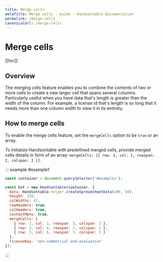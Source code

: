 ```yaml
---
title: Merge cells
metaTitle: Merge cells - Guide - Handsontable Documentation
permalink: /merge-cells
canonicalUrl: /merge-cells
---
```


# Merge cells

[[toc]]

## Overview

The merging cells feature enables you to combine the contents of two or more cells to create a new larger cell that spans several columns. Particularly useful when you have data that's length is greater than the width of the column. For example, a license id that's length is so long that it needs more than one column width to view it in its entirety.

## How to merge cells

To enable the merge cells feature, set the `mergeCells` option to be `true` or an array.

To initialize Handsontable with predefined merged cells, provide merged cells details in form of an array: `mergeCells: [{ row: 1, col: 1, rowspan: 2, colspan: 2 }]`.

::: example #example1
```js
const container = document.querySelector('#example1');

const hot = new Handsontable(container, {
  data: Handsontable.helper.createSpreadsheetData(100, 50),
  height: 320,
  colWidths: 47,
  rowHeaders: true,
  colHeaders: true,
  contextMenu: true,
  mergeCells: [
    { row: 1, col: 1, rowspan: 3, colspan: 3 },
    { row: 3, col: 4, rowspan: 2, colspan: 2 },
    { row: 5, col: 6, rowspan: 3, colspan: 3 }
  ],
  licenseKey: 'non-commercial-and-evaluation'
});
```
:::
